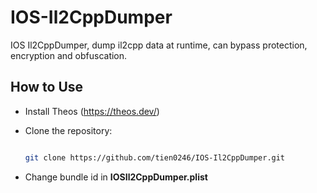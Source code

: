 # IOS-Il2CppDumper

IOS Il2CppDumper, dump il2cpp data at runtime, can bypass protection, encryption and obfuscation.

## How to Use
- Install Theos (https://theos.dev/)
- Clone the repository:
  
  ```bash
  
  git clone https://github.com/tien0246/IOS-Il2CppDumper.git

- Change bundle id in **__IOSIl2CppDumper.plist__**
